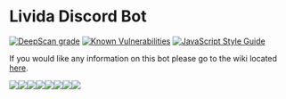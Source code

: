 # Livida Discord Bot

[![DeepScan grade](https://deepscan.io/api/teams/7985/projects/10230/branches/138596/badge/grade.svg)](https://deepscan.io/dashboard#view=project&tid=7985&pid=10230&bid=138596) [![Known Vulnerabilities](https://snyk.io/test/github/LividaST/bot/badge.svg?targetFile=package.json)](https://snyk.io/test/github/LividaST/bot?targetFile=package.json) [![JavaScript Style Guide](https://img.shields.io/badge/code_style-standard-brightgreen.svg)](https://standardjs.com)

If you would like any information on this bot please go to the wiki located [here](https://bot.livida.net/).

[![](https://sourcerer.io/fame/MegaJoshy/LividaST/bot/images/0)](https://sourcerer.io/fame/MegaJoshy/LividaST/bot/links/0)[![](https://sourcerer.io/fame/MegaJoshy/LividaST/bot/images/1)](https://sourcerer.io/fame/MegaJoshy/LividaST/bot/links/1)[![](https://sourcerer.io/fame/MegaJoshy/LividaST/bot/images/2)](https://sourcerer.io/fame/MegaJoshy/LividaST/bot/links/2)[![](https://sourcerer.io/fame/MegaJoshy/LividaST/bot/images/3)](https://sourcerer.io/fame/MegaJoshy/LividaST/bot/links/3)[![](https://sourcerer.io/fame/MegaJoshy/LividaST/bot/images/4)](https://sourcerer.io/fame/MegaJoshy/LividaST/bot/links/4)[![](https://sourcerer.io/fame/MegaJoshy/LividaST/bot/images/5)](https://sourcerer.io/fame/MegaJoshy/LividaST/bot/links/5)[![](https://sourcerer.io/fame/MegaJoshy/LividaST/bot/images/6)](https://sourcerer.io/fame/MegaJoshy/LividaST/bot/links/6)[![](https://sourcerer.io/fame/MegaJoshy/LividaST/bot/images/7)](https://sourcerer.io/fame/MegaJoshy/LividaST/bot/links/7)
